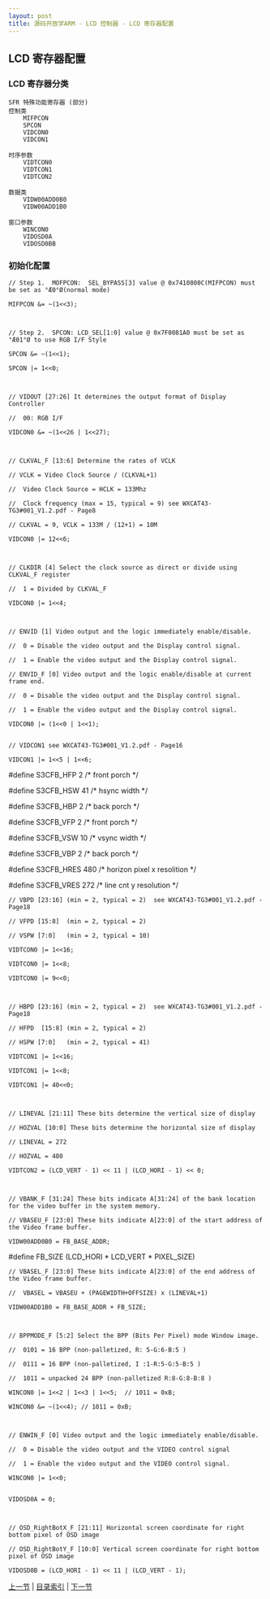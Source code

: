 ```yaml
---
layout: post
title: 源码开放学ARM - LCD 控制器 - LCD 寄存器配置
---
```


## LCD 寄存器配置

### LCD 寄存器分类

	SFR 特殊功能寄存器 (部分)
	控制类
		MIFPCON
		SPCON
		VIDCON0 
		VIDCON1
		
	时序参数
		VIDTCON0
		VIDTCON1
		VIDTCON2
		
	数据类	
		VIDW00ADD0B0
		VIDW00ADD1B0
		
	窗口参数
		WINCON0
		VIDOSD0A
		VIDOSD0BB

### 初始化配置
	
	// Step 1. 	MOFPCON:  SEL_BYPASS[3] value @ 0x7410800C(MIFPCON) must be set as °Æ0°Ø(normal mode) 

	MIFPCON &= ~(1<<3);

	

	// Step 2. 	SPCON: LCD_SEL[1:0] value @ 0x7F0081A0 must be set as °Æ01°Ø to use RGB I/F Style 

	SPCON &= ~(1<<1);

	SPCON |= 1<<0;

	

	// VIDOUT [27:26] It determines the output format of Display Controller 

	//	00: RGB I/F  

	VIDCON0 &= ~(1<<26 | 1<<27);

	

	// CLKVAL_F [13:6] Determine the rates of VCLK 

	// VCLK = Video Clock Source / (CLKVAL+1) 

	//	Video Clock Source = HCLK = 133Mhz

	// 	Clock frequency (max = 15, typical = 9) see WXCAT43-TG3#001_V1.2.pdf - Page8

	// CLKVAL = 9, VCLK = 133M / (12+1) = 10M

	VIDCON0 |= 12<<6;

	

	// CLKDIR [4] Select the clock source as direct or divide using CLKVAL_F register

	// 	1 = Divided by CLKVAL_F

	VIDCON0 |= 1<<4;

	

	// ENVID [1] Video output and the logic immediately enable/disable. 

	//	0 = Disable the video output and the Display control signal. 

	//	1 = Enable the video output and the Display control signal. 

	// ENVID_F [0] Video output and the logic enable/disable at current frame end. 

	//	0 = Disable the video output and the Display control signal. 

	//	1 = Enable the video output and the Display control signal.  

	VIDCON0 |= (1<<0 | 1<<1);


	// VIDCON1 see WXCAT43-TG3#001_V1.2.pdf - Page16

	VIDCON1 |= 1<<5 | 1<<6;

	

#define S3CFB_HFP		2	/* front porch */

#define S3CFB_HSW		41	/* hsync width */

#define S3CFB_HBP		2	/* back porch */



#define S3CFB_VFP		2	/* front porch */

#define S3CFB_VSW		10	/* vsync width */

#define S3CFB_VBP		2	/* back porch */



#define S3CFB_HRES		480	/* horizon pixel  x resolition */

#define S3CFB_VRES		272	/* line cnt       y resolution */

	// VBPD [23:16] (min = 2, typical = 2)	see WXCAT43-TG3#001_V1.2.pdf - Page18

	// VFPD [15:8] 	(min = 2, typical = 2)

	// VSPW [7:0] 	(min = 2, typical = 10)

	VIDTCON0 |= 1<<16;						

	VIDTCON0 |= 1<<8;							

	VIDTCON0 |= 9<<0;

	

	// HBPD [23:16] (min = 2, typical = 2)	see WXCAT43-TG3#001_V1.2.pdf - Page18

	// HFPD  [15:8] (min = 2, typical = 2)

	// HSPW [7:0] 	(min = 2, typical = 41)

	VIDTCON1 |= 1<<16;

	VIDTCON1 |= 1<<8;

	VIDTCON1 |= 40<<0;

	

	// LINEVAL [21:11] These bits determine the vertical size of display  

	// HOZVAL [10:0] These bits determine the horizontal size of display 

	// LINEVAL = 272

	// HOZVAL = 480

	VIDTCON2 = (LCD_VERT - 1) << 11 | (LCD_HORI - 1) << 0;

	

	// VBANK_F [31:24] These bits indicate A[31:24] of the bank location for the video buffer in the system memory.  

	// VBASEU_F [23:0] These bits indicate A[23:0] of the start address of the Video frame buffer.

	VIDW00ADD0B0 = FB_BASE_ADDR;



#define FB_SIZE		(LCD_HORI * LCD_VERT * PIXEL_SIZE)	

	// VBASEL_F [23:0] These bits indicate A[23:0] of the end address of the Video frame buffer.   

	//	VBASEL = VBASEU + (PAGEWIDTH+OFFSIZE) x (LINEVAL+1) 

	VIDW00ADD1B0 = FB_BASE_ADDR + FB_SIZE;

	

	// BPPMODE_F [5:2] Select the BPP (Bits Per Pixel) mode Window image.  

	//	0101 = 16 BPP (non-palletized, R: 5-G:6-B:5 )  

	//	0111 = 16 BPP (non-palletized, I :1-R:5-G:5-B:5 )  

	//	1011 = unpacked 24 BPP (non-palletized R:8-G:8-B:8 )  	

	WINCON0 |= 1<<2 | 1<<3 | 1<<5;	// 1011 = 0xB;

	WINCON0 &= ~(1<<4);	// 1011 = 0xB;

	

	// ENWIN_F [0] Video output and the logic immediately enable/disable. 

	//	0 = Disable the video output and the VIDEO control signal

	//	1 = Enable the video output and the VIDEO control signal.

	WINCON0 |= 1<<0;


	VIDOSD0A = 0;

	

	// OSD_RightBotX_F [21:11] Horizontal screen coordinate for right bottom pixel of OSD image 

	// OSD_RightBotY_F [10:0] Vertical screen coordinate for right bottom pixel of OSD image 

	VIDOSD0B = (LCD_HORI - 1) << 11 | (LCD_VERT - 1);







[上一节](chp12-4.html)  |  [目录索引](../index.html)  |  [下一节](chp12-6.html)
